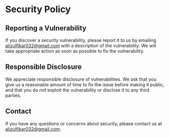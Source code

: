# Security Policy

## Reporting a Vulnerability

If you discover a security vulnerability, please report it to us by emailing alizulfikar032@gmail.com with a description of the vulnerability. We will take appropriate action as soon as possible to fix the vulnerability.

## Responsible Disclosure

We appreciate responsible disclosure of vulnerabilities. We ask that you give us a reasonable amount of time to fix the issue before making it public, and that you do not exploit the vulnerability or disclose it to any third parties.

## Contact

If you have any questions or concerns about security, please contact us at alizulfikar032@gmail.com.

